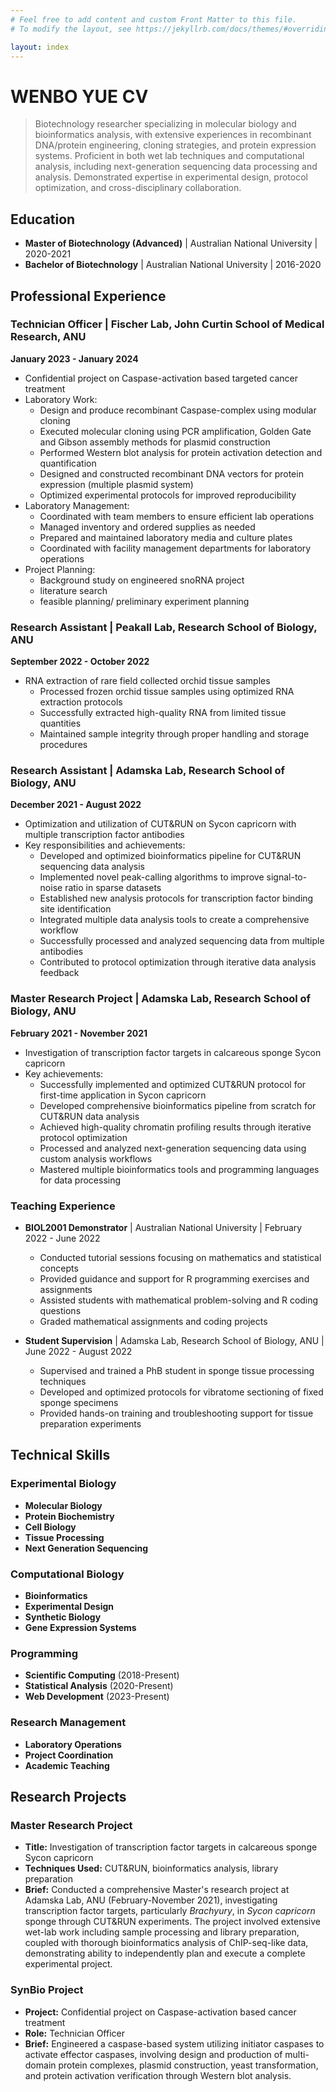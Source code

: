 ```yaml
---
# Feel free to add content and custom Front Matter to this file.
# To modify the layout, see https://jekyllrb.com/docs/themes/#overriding-theme-defaults

layout: index
---
```


# WENBO YUE CV

> Biotechnology researcher specializing in molecular biology and bioinformatics analysis, with extensive experiences in recombinant DNA/protein engineering, cloning strategies, and protein expression systems. Proficient in both wet lab techniques and computational analysis, including next-generation sequencing data processing and analysis. Demonstrated expertise in experimental design, protocol optimization, and cross-disciplinary collaboration.

## Education

- **Master of Biotechnology (Advanced)** \| Australian National University \| 2020-2021
- **Bachelor of Biotechnology** \| Australian National University \| 2016-2020

## Professional Experience

### Technician Officer \| Fischer Lab, John Curtin School of Medical Research, ANU

**January 2023 - January 2024**

- Confidential project on Caspase-activation based targeted cancer treatment
- Laboratory Work:
  - Design and produce recombinant Caspase-complex using modular cloning
  - Executed molecular cloning using PCR amplification, Golden Gate and Gibson assembly methods for plasmid construction
  - Performed Western blot analysis for protein activation detection and quantification
  - Designed and constructed recombinant DNA vectors for protein expression (multiple plasmid system)
  - Optimized experimental protocols for improved reproducibility
- Laboratory Management:
  - Coordinated with team members to ensure efficient lab operations
  - Managed inventory and ordered supplies as needed
  - Prepared and maintained laboratory media and culture plates
  - Coordinated with facility management departments for laboratory operations
- Project Planning:
  - Background study on engineered snoRNA project
  - literature search
  - feasible planning/ preliminary experiment planning

### Research Assistant \| Peakall Lab, Research School of Biology, ANU

**September 2022 - October 2022**

- RNA extraction of rare field collected orchid tissue samples
  - Processed frozen orchid tissue samples using optimized RNA extraction protocols
  - Successfully extracted high-quality RNA from limited tissue quantities
  - Maintained sample integrity through proper handling and storage procedures

### Research Assistant \| Adamska Lab, Research School of Biology, ANU

**December 2021 - August 2022**

- Optimization and utilization of CUT&RUN on Sycon capricorn with multiple transcription factor antibodies
- Key responsibilities and achievements:
  - Developed and optimized bioinformatics pipeline for CUT&RUN sequencing data analysis
  - Implemented novel peak-calling algorithms to improve signal-to-noise ratio in sparse datasets
  - Established new analysis protocols for transcription factor binding site identification
  - Integrated multiple data analysis tools to create a comprehensive workflow
  - Successfully processed and analyzed sequencing data from multiple antibodies
  - Contributed to protocol optimization through iterative data analysis feedback

### Master Research Project \| Adamska Lab, Research School of Biology, ANU

**February 2021 - November 2021**

- Investigation of transcription factor targets in calcareous sponge Sycon capricorn
- Key achievements:
  - Successfully implemented and optimized CUT&RUN protocol for first-time application in Sycon capricorn
  - Developed comprehensive bioinformatics pipeline from scratch for CUT&RUN data analysis
  - Achieved high-quality chromatin profiling results through iterative protocol optimization
  - Processed and analyzed next-generation sequencing data using custom analysis workflows
  - Mastered multiple bioinformatics tools and programming languages for data processing

### Teaching Experience

- **BIOL2001 Demonstrator** \| Australian National University \| February 2022 - June 2022
  - Conducted tutorial sessions focusing on mathematics and statistical concepts
  - Provided guidance and support for R programming exercises and assignments
  - Assisted students with mathematical problem-solving and R coding questions
  - Graded mathematical assignments and coding projects

- **Student Supervision** \| Adamska Lab, Research School of Biology, ANU \| June 2022 - August 2022
  - Supervised and trained a PhB student in sponge tissue processing techniques
  - Developed and optimized protocols for vibratome sectioning of fixed sponge specimens
  - Provided hands-on training and troubleshooting support for tissue preparation experiments

## Technical Skills

### Experimental Biology

- **Molecular Biology**
- **Protein Biochemistry** 
- **Cell Biology**
- **Tissue Processing**
- **Next Generation Sequencing**

### Computational Biology

- **Bioinformatics**
- **Experimental Design**
- **Synthetic Biology**
- **Gene Expression Systems**

### Programming

- **Scientific Computing** (2018-Present)
- **Statistical Analysis** (2020-Present)
- **Web Development** (2023-Present)

### Research Management

- **Laboratory Operations**
- **Project Coordination**
- **Academic Teaching**

## Research Projects

### Master Research Project

- **Title:** Investigation of transcription factor targets in calcareous sponge Sycon capricorn
- **Techniques Used:** CUT&RUN, bioinformatics analysis, library preparation
- **Brief:** Conducted a comprehensive Master's research project at Adamska Lab, ANU (February-November 2021), investigating transcription factor targets, particularly *Brachyury*, in *Sycon capricorn* sponge through CUT&RUN experiments. The project involved extensive wet-lab work including sample processing and library preparation, coupled with thorough bioinformatics analysis of ChIP-seq-like data, demonstrating ability to independently plan and execute a complete experimental project.

### SynBio Project

- **Project:** Confidential project on Caspase-activation based cancer treatment
- **Role:** Technician Officer
- **Brief:** Engineered a caspase-based system utilizing initiator caspases to activate effector caspases, involving design and production of multi-domain protein complexes, plasmid construction, yeast transformation, and protein activation verification through Western blot analysis.
